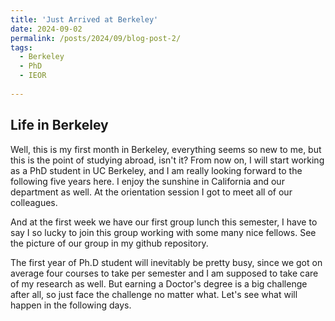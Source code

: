 ```yaml
---
title: 'Just Arrived at Berkeley'
date: 2024-09-02
permalink: /posts/2024/09/blog-post-2/
tags:
  - Berkeley
  - PhD
  - IEOR
  
---
```

## Life in Berkeley
Well, this is my first month in Berkeley, everything seems so new to me, but this is the point of studying abroad, isn't it?
From now on, I will start working as a PhD student in UC Berkeley, and I am really looking forward to the following five years here. I enjoy the sunshine in California and our department as well. At the orientation session I got to meet all of our colleagues.

And at the first week we have our first group lunch this semester, I have to say I so lucky to join this group working with some many nice fellows. See the picture of our group in my github repository. 

<!-- <p align = "center">    
<img  src="./IEOR_24fall.jpeg" width="400" />
<img  src="./grouplunch_20240830.jpeg" width="400" />
</p> -->

The first year of Ph.D student will inevitably be pretty busy, since we got on average four courses to take per semester and I am supposed to take care of my research as well. But earning a Doctor's degree is a big challenge after all, so just face the challenge no matter what. Let's see what will happen in the following days.

